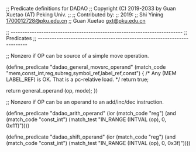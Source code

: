 ;; Predicate definitions for DADAO
;; Copyright (C) 2019-2033 by Guan Xuetao (AT) Peking Univ.
;;
;; Contributed by:
;;   2019:
;;	Shi Yining <1700012728@pku.edu.cn>
;;	Guan Xuetao <gxt@pku.edu.cn>

;; -------------------------------------------------------------------------
;; Predicates
;; -------------------------------------------------------------------------

;; Nonzero if OP can be source of a simple move operation.

(define_predicate "dadao_general_movsrc_operand"
  (match_code "mem,const_int,reg,subreg,symbol_ref,label_ref,const")
{
  /* Any (MEM LABEL_REF) is OK.  That is a pc-relative load.  */
  return true;

  return general_operand (op, mode);
})

;; Nonzero if OP can be an operand to an add/inc/dec instruction.

(define_predicate "dadao_arith_operand"
  (ior (match_code "reg")
       (and (match_code "const_int")
	    (match_test "IN_RANGE (INTVAL (op), 0, 0xfff)"))))

(define_predicate "dadao_shift_operand"
  (ior (match_code "reg")
       (and (match_code "const_int")
	    (match_test "IN_RANGE (INTVAL (op), 0, 0x3f)"))))
